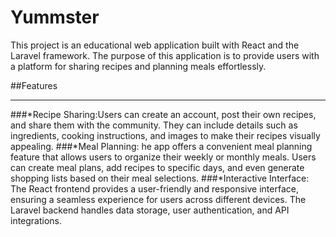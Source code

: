 # Yummster
This project is an educational web application built with React and the Laravel framework. The purpose of this application is to provide users with a platform for sharing recipes and planning meals effortlessly.

##Features
- - - -
###*Recipe Sharing:Users can create an account, post their own recipes, and share them with the community. They can include details such as ingredients, cooking instructions, and images to make their recipes visually appealing.
###*Meal Planning: he app offers a convenient meal planning feature that allows users to organize their weekly or monthly meals. Users can create meal plans, add recipes to specific days, and even generate shopping lists based on their meal selections.
###*Interactive Interface: The React frontend provides a user-friendly and responsive interface, ensuring a seamless experience for users across different devices. The Laravel backend handles data storage, user authentication, and API integrations.

